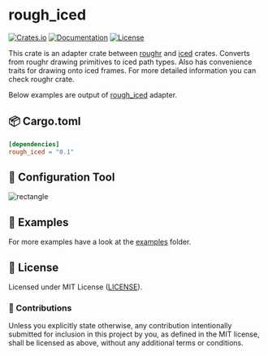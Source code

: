 
# rough_iced

[![Crates.io](https://img.shields.io/crates/v/rough_iced.svg)](https://crates.io/crates/rough_iced)
[![Documentation](https://docs.rs/rough_iced/badge.svg)](https://docs.rs/rough_iced)
[![License](https://img.shields.io/github/license/orhanbalci/rough-rs.svg)](https://github.com/orhanbalci/rough-rs/LICENSE)

<!-- cargo-sync-readme start -->


This crate is an adapter crate between [roughr](https://github.com/orhanbalci/rough-rs/tree/main/roughr) and
[iced](https://github.com/iced-rs/iced) crates. Converts from roughr drawing
primitives to iced path types. Also has convenience traits for drawing onto iced frames. For more detailed
information you can check roughr crate.

Below examples are output of [rough_iced](https://github.com/orhanbalci/rough-rs/tree/main/rough_iced) adapter.

## 📦 Cargo.toml

```toml
[dependencies]
rough_iced = "0.1"
```

## 🔧 Configuration Tool
![rectangle](https://github.com/orhanbalci/rough-rs/blob/main/rough_iced/assets/conf.png)

## 🔭 Examples

For more examples have a look at the
[examples](https://github.com/orhanbalci/rough-rs/tree/main/rough_iced/examples) folder.

<!-- cargo-sync-readme end -->

## 📝 License

Licensed under MIT License ([LICENSE](LICENSE)).

### 🚧 Contributions

Unless you explicitly state otherwise, any contribution intentionally submitted for inclusion in this project by you, as defined in the MIT license, shall be licensed as above, without any additional terms or conditions.
